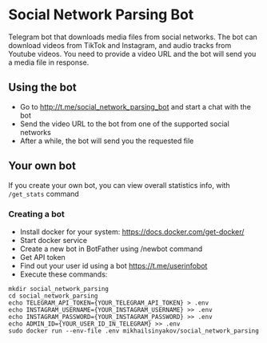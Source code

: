 # Social Network Parsing Bot
Telegram bot that downloads media files from social networks. The bot can download videos from TikTok and Instagram, and audio tracks from Youtube videos. You need to provide a video URL and the bot will send you a media file in response.

## Using the bot
- Go to http://t.me/social_network_parsing_bot and start a chat with the bot
- Send the video URL to the bot from one of the supported social networks
- After a while, the bot will send you the requested file

## Your own bot
If you create your own bot, you can view overall statistics info, with `/get_stats` command

### Creating a bot
- Install docker for your system: https://docs.docker.com/get-docker/
- Start docker service
- Create a new bot in BotFather using /newbot command
- Get API token
- Find out your user id using a bot https://t.me/userinfobot
- Execute these commands:
```
mkdir social_network_parsing
cd social_network_parsing
echo TELEGRAM_API_TOKEN={YOUR_TELEGRAM_API_TOKEN} > .env
echo INSTAGRAM_USERNAME={YOUR_INSTAGRAM_USERNAME} >> .env
echo INSTAGRAM_PASSWORD={YOUR_INSTAGRAM_PASSWORD} >> .env
echo ADMIN_ID={YOUR_USER_ID_IN_TELEGRAM} >> .env
sudo docker run --env-file .env mikhailsinyakov/social_network_parsing
``` 
